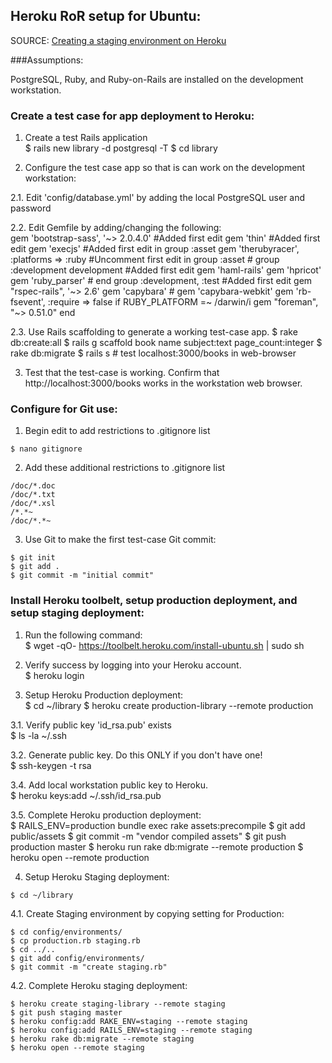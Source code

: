 ## Heroku RoR setup for Ubuntu:

SOURCE: [Creating a staging environment on Heroku](http://www.johnplummer.com/tag/staging)

###Assumptions:

  PostgreSQL, Ruby, and Ruby-on-Rails are installed on the development workstation.

### Create a test case for app deployment to Heroku:

  1. Create a test Rails application  
    $ rails new library -d postgresql -T
    $ cd library
  
  2. Configure the test case app so that is can work on the development workstation:
  
  2.1. Edit 'config/database.yml' by adding the local PostgreSQL user and password
    
  2.2. Edit Gemfile by adding/changing the following:  
    gem 'bootstrap-sass', '~> 2.0.4.0' #Added first edit
    gem 'thin'   #Added first edit
    gem 'execjs'   #Added first edit in group :asset
    gem 'therubyracer', :platforms => :ruby  #Uncomment first edit  in group :asset
    \# group :development development #Added first edit
      gem 'haml-rails'
      gem 'hpricot'
      gem 'ruby_parser'
    \# end
    group :development, :test #Added first edit
      gem "rspec-rails", '~> 2.6'
      gem 'capybara'
      \# gem 'capybara-webkit'
      gem 'rb-fsevent', :require => false if RUBY_PLATFORM =~ /darwin/i
      gem "foreman", "~> 0.51.0"
    end
    
  2.3. Use Rails scaffolding to generate a working test-case app.
  $ rake db:create:all
  $ rails g scaffold book name subject:text page_count:integer
  $ rake db:migrate
  $ rails s # test localhost:3000/books in web-browser
    	
  3. Test that the test-case is working. Confirm that http://localhost:3000/books works in the workstation web browser.


### Configure for Git use:

  1. Begin edit to add restrictions to .gitignore list

    $ nano gitignore 

  2. Add these additional restrictions to .gitignore list
    
    /doc/*.doc
    /doc/*.txt
    /doc/*.xsl
    /*.*~
    /doc/*.*~
  
  3. Use Git to make the first test-case Git commit:

    $ git init
    $ git add .
    $ git commit -m "initial commit"
  
### Install Heroku toolbelt, setup production deployment, and setup staging deployment:

  1. Run the following command:  
    $ wget -qO- https://toolbelt.heroku.com/install-ubuntu.sh | sudo sh

  2. Verify success by logging into your Heroku account.  
    $ heroku login
  
  3. Setup Heroku Production deployment:  
    $ cd ~/library
    $ heroku create production-library --remote production

  3.1. Verify public key 'id_rsa.pub' exists  
    $ ls -la ~/.ssh 
    
  3.2. Generate public key. Do this ONLY if you don't have one!  
    $ ssh-keygen -t rsa 
  
  3.4. Add local workstation public key to Heroku.  
    $ heroku keys:add ~/.ssh/id_rsa.pub

  3.5. Complete Heroku production deployment:  
    $ RAILS_ENV=production bundle exec rake assets:precompile
    $ git add public/assets
    $ git commit -m "vendor compiled assets"
    $ git push production master
    $ heroku run rake db:migrate --remote production
    $ heroku open --remote production

  4. Setup Heroku Staging deployment:  

    $ cd ~/library

  4.1. Create Staging environment by copying setting for Production:  

    $ cd config/environments/
    $ cp production.rb staging.rb
    $ cd ../..
    $ git add config/environments/
    $ git commit -m "create staging.rb"
    
  4.2. Complete Heroku staging deployment:  

    $ heroku create staging-library --remote staging
    $ git push staging master
    $ heroku config:add RAKE_ENV=staging --remote staging
    $ heroku config:add RAILS_ENV=staging --remote staging
    $ heroku rake db:migrate --remote staging
    $ heroku open --remote staging
